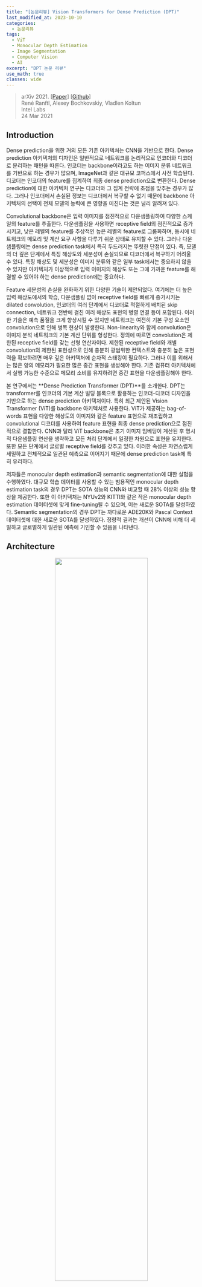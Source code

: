 ```yaml
---
title: "[논문리뷰] Vision Transformers for Dense Prediction (DPT)"
last_modified_at: 2023-10-10
categories:
  - 논문리뷰
tags:
  - ViT
  - Monocular Depth Estimation
  - Image Segmentation
  - Computer Vision
  - AI
excerpt: "DPT 논문 리뷰"
use_math: true
classes: wide
---
```


> arXiv 2021. [[Paper](https://arxiv.org/abs/2103.13413)] [[Github](https://github.com/isl-org/DPT)]  
> René Ranftl, Alexey Bochkovskiy, Vladlen Koltun  
> Intel Labs  
> 24 Mar 2021  

## Introduction
Dense prediction을 위한 거의 모든 기존 아키텍처는 CNN을 기반으로 한다. Dense prediction 아키텍처의 디자인은 일반적으로 네트워크를 논리적으로 인코더와 디코더로 분리하는 패턴을 따른다. 인코더는 backbone이라고도 하는 이미지 분류 네트워크를 기반으로 하는 경우가 많으며, ImageNet과 같은 대규모 코퍼스에서 사전 학습된다. 디코더는 인코더의 feature를 집계하여 최종 dense prediction으로 변환한다. Dense prediction에 대한 아키텍처 연구는 디코더와 그 집계 전략에 초점을 맞추는 경우가 많다. 그러나 인코더에서 손실된 정보는 디코더에서 복구할 수 없기 때문에 backbone 아키텍처의 선택이 전체 모델의 능력에 큰 영향을 미친다는 것은 널리 알려져 있다.

Convolutional backbone은 입력 이미지를 점진적으로 다운샘플링하여 다양한 스케일의 feature를 추출한다. 다운샘플링을 사용하면 receptive field의 점진적으로 증가시키고, 낮은 레벨의 feature를 추상적인 높은 레벨의 feature로 그룹화하며, 동시에 네트워크의 메모리 및 계산 요구 사항을 다루기 쉬운 상태로 유지할 수 있다. 그러나 다운샘플링에는 dense prediction task에서 특히 두드러지는 뚜렷한 단점이 있다. 즉, 모델의 더 깊은 단계에서 특징 해상도와 세분성이 손실되므로 디코더에서 복구하기 어려울 수 있다. 특징 해상도 및 세분성은 이미지 분류와 같은 일부 task에서는 중요하지 않을 수 있지만 아키텍처가 이상적으로 입력 이미지의 해상도 또는 그에 가까운 feature를 해결할 수 있어야 하는 dense prediction에는 중요하다.

Feature 세분성의 손실을 완화하기 위한 다양한 기술이 제안되었다. 여기에는 더 높은 입력 해상도에서의 학습, 다운샘플링 없이 receptive field를 빠르게 증가시키는 dilated convolution, 인코더의 여러 단계에서 디코더로 적절하게 배치된 skip connection, 네트워크 전반에 걸친 여러 해상도 표현의 병렬 연결 등이 포함된다. 이러한 기술은 예측 품질을 크게 향상시킬 수 있지만 네트워크는 여전히 기본 구성 요소인 convolution으로 인해 병목 현상이 발생한다. Non-linearity와 함께 convolution은 이미지 분석 네트워크의 기본 계산 단위를 형성한다. 정의에 따르면 convolution은 제한된 receptive field를 갖는 선형 연산자이다. 제한된 receptive field와 개별 convolution의 제한된 표현성으로 인해 충분히 광범위한 컨텍스트와 충분히 높은 표현력을 확보하려면 매우 깊은 아키텍처에 순차적 스태킹이 필요하다. 그러나 이를 위해서는 많은 양의 메모리가 필요한 많은 중간 표현을 생성해야 한다. 기존 컴퓨터 아키텍처에서 실행 가능한 수준으로 메모리 소비를 유지하려면 중간 표현을 다운샘플링해야 한다.

본 연구에서는 **Dense Prediction Transformer (DPT)**를 소개한다. DPT는 transformer를 인코더의 기본 계산 빌딩 블록으로 활용하는 인코더-디코더 디자인을 기반으로 하는 dense prediction 아키텍처이다. 특히 최근 제안된 Vision Transformer (ViT)를 backbone 아키텍처로 사용한다. ViT가 제공하는 bag-of-words 표현을 다양한 해상도의 이미지와 같은 feature 표현으로 재조립하고 convolutional 디코더를 사용하여 feature 표현을 최종 dense prediction으로 점진적으로 결합한다. CNN과 달리 ViT backbone은 초기 이미지 임베딩이 계산된 후 명시적 다운샘플링 연산을 생략하고 모든 처리 단계에서 일정한 차원으로 표현을 유지한다. 또한 모든 단계에서 글로벌 receptive field를 갖추고 있다. 이러한 속성은 자연스럽게 세밀하고 전체적으로 일관된 예측으로 이어지기 때문에 dense prediction task에 특히 유리하다.

저자들은 monocular depth estimation과 semantic segmentation에 대한 실험을 수행하였다. 대규모 학습 데이터를 사용할 수 있는 범용적인 monocular depth estimation task의 경우 DPT는 SOTA 성능의 CNN와 비교할 때 28% 이상의 성능 향상을 제공한다. 또한 이 아키텍처는 NYUv2와 KITTI와 같은 작은 monocular depth estimation 데이터셋에 맞게 fine-tuning될 수 있으며, 이는 새로운 SOTA를 달성하였다. Semantic segmentation의 경우 DPT는 까다로운 ADE20K와 Pascal Context 데이터셋에 대한 새로운 SOTA를 달성하였다. 정량적 결과는 개선이 CNN에 비해 더 세밀하고 글로벌하게 일관된 예측에 기인할 수 있음을 나타낸다.

## Architecture
<center><img src='{{"/assets/img/dpt/dpt-fig1a.PNG" | relative_url}}' width="70%"></center>
<br>
이전에 dense prediction에 성공했던 전체적인 인코더-디코더 구조를 유지한다. 본 논문은 ViT를 backbone으로 활용하고, 이 인코더에서 생성된 표현이 어떻게 효과적으로 dense prediction으로 변환될 수 있는지 보여주고, 이 전략의 성공을 위한 직관을 제공한다. 전체 아키텍처의 개요는 위 그림에 나와 있다.

#### Transformer encoder
높은 수준에서 ViT는 이미지의 bag-of-words 표현으로 작동한다. Feature space에 개별적으로 임베딩된 이미지 패치 또는 이미지에서 추출된 feature가 "단어"의 역할을 한다. 임베딩된 "단어"를 토큰이라 부른다. Transformer는 표현을 변환하기 위해 토큰을 서로 연관시키는 Multi-headed Self-Attention (MHSA)의 순차 블록을 사용하여 토큰 집합을 변환한다.

중요한 점은 ViT가 모든 계산 전반에 걸쳐 토큰 수를 유지한다는 것이다. 토큰은 이미지 패치와 일대일 대응을 가지므로 이는 ViT 인코더가 모든 transformer 단계에서 초기 임베딩의 공간 해상도를 유지한다는 것을 의미한다. 또한 MHSA는 모든 토큰이 다른 모든 토큰에 attend하고 영향을 미칠 수 있으므로 본질적으로 글로벌 연산이다. 결과적으로 transformer는 초기 임베딩 이후 모든 단계에서 글로벌 receptive field를 갖는다. 이는 연속적인 convolution 및 다운샘플링 레이어를 통과함에 따라 feature가 receptive field를 점진적으로 증가시키는 CNN과는 완전히 대조적이다.

보다 구체적으로 ViT는 이미지에서 $p^2$ 크기의 픽셀의 겹치지 않는 모든 정사각형 패치를 처리하여 이미지에서 임베딩된 패치를 추출한다. 패치는 벡터로 flatten되고 linear projection을 사용하여 개별적으로 임베딩된다. 샘플 효율이 더 높은 ViT의 대안은 ResNet50을 이미지에 적용하여 임베딩을 추출하고 결과 feature map의 픽셀 feature를 토큰으로 사용하는 것이다. Transformer는 집합 대 집합 함수이므로 개별 토큰의 공간 위치 정보를 본질적으로 유지하지 않는다. 따라서 이미지 임베딩은 학습 가능한 위치 임베딩과 연결되어 이 정보를 표현에 추가한다. NLP의 연구들을 따라 ViT는 입력 이미지에 기반하지 않고 분류에 사용되는 최종 글로벌 이미지 표현 역할을 하는 특수 토큰을 추가한다. 이 특수 토큰을 readout 토큰이라고 한다. $H \times W$ 크기의 픽셀 이미지에 임베딩 절차를 적용한 결과는 토큰 $t_n^0 \in \mathbb{R}^D$의 집합 $$t^0 = \{t_0^0, \ldots, t_{N_p}^0\}$$이며, 여기서 $N_p = \frac{HW}{p^2}$이고, $t_0$은 readout 토큰을 나타내고 $D$는 각 토큰의 feature 차원이다.

입력 토큰은 $L$개의 transformer 레이어를 사용하여 새로운 표현인 $t^l$로 변환된다. 여기서 $l$은 $l$번째 transformer 레이어의 출력을 나타낸다. ViT 논문은 이 기본 청사진의 여러 변형을 정의하였다. 본 논문에서는 세 가지 변형을 사용한다. 

1. ViT-Base: 패치 기반 임베딩 절차를 사용하고 12개의 transformer 레이어를 사용
2. ViT-Large: 패치 기반 임베딩 절차를 사용하고 24개의 transformer 레이어와 더 넓은 feature 크기 $D$를 사용
3. ViT-Hybrid: ResNet50을 사용하여 이미지 임베딩과 12개의 transformer 레이어를 계산

본 논문은 모든 실험에 패치 크기 $p = 16$을 사용한다. 

ViT-Base와 ViT-Large에 대한 임베딩 절차는 flatten된 패치를 각각 차원 $D = 768$과 $D = 1024$로 project한다. 두 feature 차원 모두 입력 패치의 픽셀 수보다 크므로 이는 임베딩 절차가 task에 도움이 되는 경우 정보를 유지하는 방법을 학습할 수 있음을 의미한다. 입력 패치의 feature은 원칙적으로 픽셀 레벨의 정확도로 해결될 수 있다. 마찬가지로 ViT-Hybrid 아키텍처는 입력 해상도의 $\frac{1}{16}$배에서 feature를 추출한다. 이는 일반적으로 convolution backbone에 사용되는 최저 해상도 feature보다 두 배 높다.

#### Convolutional decoder
<center><img src='{{"/assets/img/dpt/dpt-fig1b.PNG" | relative_url}}' width="45%"></center>
<br>
디코더는 토큰 집합을 다양한 해상도의 feature 표현으로 조립한다. Feature 표현은 점진적으로 최종 dense prediction에 융합된다. Transformer 인코더의 임의 레이어의 출력 토큰에서 이미지와 같은 표현을 복구하기 위한 간단한 3단계 **Reassemble** 연산을 사용한다.

$$
\begin{equation}
\textrm{Reassemble}_s^{\hat{D}} (t) = (\textrm{Resample}_s \circ \textrm{Concatenate} \circ \textrm{Read}) (t)
\end{equation}
$$

여기서 $s$는 입력 이미지에 대한 복구된 표현의 출력 크기 비율이며, $\hat{D}$는 출력 feature 차원이다. 

먼저 $N_p + 1$개의 토큰을 공간적으로 concatenation이 가능한 $N_p$개의 토큰 집합에 매핑한다.

$$
\begin{equation}
\textrm{Read} : \mathbb{R}^{(N_p + 1) \times D} \mapsto \mathbb{R}^{N_p \times D}
\end{equation}
$$

이 연산은 기본적으로 readout 토큰을 적절하게 처리하는 역할을 한다. Readout 토큰은 dense prediction task에 대한 명확한 목적을 제공하지 않지만 잠재적으로 글로벌 정보를 캡처하고 배포하는 데 유용할 수 있으므로 저자들은 이 매핑의 세 가지 변형을 평가하였다.

$$
\begin{aligned}
\textrm{Read}_\textrm{ignore} (t) &= \{t_1, \ldots, t_{N_p}\} \\
\textrm{Read}_\textrm{add} (t) &= \{t_1 + t_0, \ldots, t_{N_p} + t_0\} \\
\textrm{Read}_\textrm{proj} (t) &= \{\textrm{mlp} (\textrm{cat} (t_1, t_0)), \ldots, \textrm{mlp} (\textrm{cat} (t_{N_p}, t_0))\}
\end{aligned}
$$

$\textrm{mlp}$의 경우 linear layer와 GELU non-linearity를 사용하여 표현을 원래 feature 차원 $D$에 project한다. 

Read 블록 이후, $N_p$개의 토큰은 이미지의 초기 패치 위치에 따라 각 토큰을 배치하여 이미지 모양의 표현으로 재구성될 수 있다. $D$ 채널을 갖는 $\frac{H}{p} \times \frac{W}{p}$ 크기의 feature map을 생성하는 공간적 concatenation 연산을 적용한다. 

$$
\begin{equation}
\textrm{Concatenate} : \mathbb{R}^{N_p \times D} \mapsto \mathbb{R}^{\frac{H}{p} \times \frac{W}{p} \times D}
\end{equation}
$$

마지막으로 이 표현을 픽셀당 $\hat{D}$개의 feature로 표현을 $\frac{H}{s} \times \frac{W}{s}$ 크기로 조정하는 공간적 resampling layer에 전달한다.

$$
\begin{equation}
\textrm{Resample}_s : \mathbb{R}^{\frac{H}{p} \times \frac{W}{p} \times D} \mapsto \mathbb{R}^{\frac{H}{s} \times \frac{W}{s} \times \hat{D}}
\end{equation}
$$

먼저 1$\times$1 convolution을 사용하여 입력 표현을 $\hat{D}$로 project한 다음, $s \ge p$일 때 (strided) 3$\times$3 convolution을 사용하고 $s < p$일 때 strided 3$\times$3 transpose convolution을 사용하여 공간적 다운샘플링과 업샘플링 연산을 각각 구현한다. 

Transformer backbone에 관계없이 4가지 단계와 4가지 해상도에서 feature를 재조립한다. 더 낮은 해상도에서 transformer의 더 깊은 레이어의 feature를 조립하는 반면, 초기 레이어의 feature는 더 높은 해상도에서 조립한다. 

- ViT-Base: 레이어 $$l = \{5, 12, 18, 24\}$$에서 토큰을 재조립
- ViT-Large: 레이어 $$l = \{5, 12, 18, 24\}$$에서 토큰을 재조립
- ViT-Hybrid: 첫 번째와 두 번째 ResNet block의 임베딩 네트워크와 단계 $$l = \{9, 12\}$$의 feature를 사용

기본 아키텍처는 projection을 readout 연산으로 사용하고 $\hat{D} = 256$ 차원의 feature map을 생성한다. 이러한 아키텍처를 각각 DPT-Base, DPT-Large 및 DPTHybrid라고 한다.

<center><img src='{{"/assets/img/dpt/dpt-fig1c.PNG" | relative_url}}' width="37%"></center>
<br>
마지막으로 RefineNet 기반 feature 융합 블록 (위 그림 참조)을 사용하여 연속 단계에서 추출된 feature map을 결합하고 각 융합 단계에서 표현을 2배로 점진적으로 업샘플링한다. 최종 표현 크기는 입력 이미지 해상도의 절반이다. 최종 예측을 생성하기 위해 task별 출력 head를 연결한다. 

#### Handling varying image sizes
Fully-convolutional network과 유사하게 DPT는 다양한 이미지 크기를 처리할 수 있다. 이미지 크기를 $p$로 나눌 수 있는 한 임베딩 절차를 적용할 수 있으며 다양한 수의 이미지 토큰 $N_p$가 생성된다. 집합 대 집합 아키텍처인 transformer 인코더는 다양한 수의 토큰을 간단하게 처리할 수 있다. 그러나 위치 임베딩은 입력 이미지의 패치 위치를 인코딩하므로 이미지 크기에 종속된다. ViT 논문에서 제안된 접근 방식을 따르고 위치 임베딩을 적절한 크기로 선형 보간한다. 이 연산은 모든 이미지에 대해 즉석에서 수행될 수 있다. 임베딩 절차와 변환 단계 후에 입력 이미지가 convolutional decoder (32픽셀)의 stride에 맞춰 정렬된 경우 재조립 모듈과 융합 모듈 모두 다양한 수의 토큰을 간단하게 처리할 수 있다.

## Experiments
### 1. Monocular Depth Estimation
다음은 SOTA 방법들과 monocular depth estimation 성능을 비교한 표이다. 

<center><img src='{{"/assets/img/dpt/dpt-table1.PNG" | relative_url}}' width="100%"></center>
<br>
다음은 monocular depth estimation의 샘플 결과들이다. 

<center><img src='{{"/assets/img/dpt/dpt-fig2.PNG" | relative_url}}' width="100%"></center>
<br>
다음은 NYUv2 depth에서의 평가 결과를 비교한 표이다. 

<center><img src='{{"/assets/img/dpt/dpt-table2.PNG" | relative_url}}' width="53%"></center>
<br>
다음은 KITTI (Eigen split)에서의 평가 결과를 비교한 표이다. 

<center><img src='{{"/assets/img/dpt/dpt-table3.PNG" | relative_url}}' width="56%"></center>

### 2. Semantic Segmentation
다음은 ADE20K validation set에서의 semantic segmentation 결과이다. 

<center><img src='{{"/assets/img/dpt/dpt-table4.PNG" | relative_url}}' width="50%"></center>
<br>
다음은 ADE20K에서의 semantic segmentation 샘플 결과이다. 

<center><img src='{{"/assets/img/dpt/dpt-fig3.PNG" | relative_url}}' width="100%"></center>
<br>
다음은 Pascal Context validation set에서의 segmentation 결과이다. 

<center><img src='{{"/assets/img/dpt/dpt-table5.PNG" | relative_url}}' width="52%"></center>

### 3. Ablations
다음은 다양한 인코더 레이어에 skip connection을 연결하는 성능이다. 

<center><img src='{{"/assets/img/dpt/dpt-table6.PNG" | relative_url}}' width="50%"></center>
<br>
다음은 readout 토큰을 다루는 접근 방식에 대한 성능 비교 결과이다. 

<center><img src='{{"/assets/img/dpt/dpt-table7.PNG" | relative_url}}' width="41%"></center>
<br>
다음은 backbone에 대한 ablation 결과이다. 

<center><img src='{{"/assets/img/dpt/dpt-table8.PNG" | relative_url}}' width="48%"></center>
<br>
다음은 다양한 inference 해상도에 대한 상대적인 성능 손실을 비교한 그래프이다. (낮을수록 좋음)

<center><img src='{{"/assets/img/dpt/dpt-fig4.PNG" | relative_url}}' width="62%"></center>
<br>
다음은 모델의 파라미터 수와 inference 속도를 비교한 표이다. 

<center><img src='{{"/assets/img/dpt/dpt-table9.PNG" | relative_url}}' width="55%"></center>